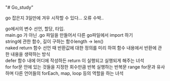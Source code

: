 "# Go_study"

go 잡은지 3일만에 겨우 시작할 수 있다... 오류 수박..

go에서의 변수 선언, 할당, 타입.  
main.go 가 아닌 .go 파일을 만들어서 다른 go파일에서 import 하기  
string에 관한 함수, 길이 구하는 함수length -> len()  
naked return 함수 선언 때 반환값에 대한 정의를 미리 하여 함수 내용에서 반환에 관한 내용을 생략하는 방식  
defer 함수 내에 어디에 작성하든 return 이 실행되고 실행되게 해주는 녀석  
for  for문 안에 있는 것들을 지정한 회수만큼 반복 실행하는 반복문
range  for문과 유사하며 다른 언어들의 forEach, map, loop 등의 역할을 하는 녀석
